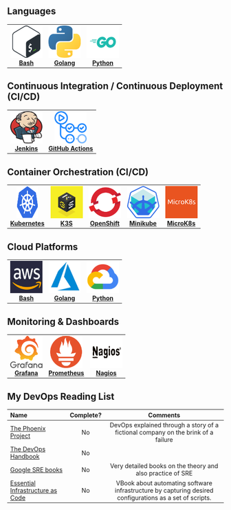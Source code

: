 ## Languages
<center>
  <table>
    <tr>
      <td align="center"><a href="resources/tools/bash.md"><img src="images/bash.png" width="75px;" height="75px;" alt="Bash"/><br /><b>Bash</b></a></td>
      <td align="center"><a href="resources/tools/golang.md"><img src="images/python.png" width="75px;" height="75px;" alt="Golang"/><br /><b>Golang</b></a></td>
      <td align="center"><a href="resources/tools/python.md"><img src="images/go.png" width="75px;" height="75px;" alt="Python"/><br /><b>Python</b></a></td>
    </tr>
  </table>
</center>

##  Continuous Integration / Continuous Deployment (CI/CD)
<center>
  <table>
    <tr>
      <td align="center"><a href="resources/tools/jenkins.md"><img src="images/jenkins.png" width="75px;" height="75px;" alt="Jenkins"/><br /><b>Jenkins</b></a></td>
      <td align="center"><a href="resources/tools/githubactions.md"><img src="images/actions.png" width="75px;" height="75px;" alt="GitHub Actions"/><br /><b>GitHub Actions</b></a></td>
    </tr>
  </table>
</center>

##  Container Orchestration (CI/CD)
<center>
  <table>
    <tr>
      <td align="center"><a href="resources/tools/kubernetes.md"><img src="images/kubernetes.png" width="50px;" height="75px;" alt="Kubernetes"/><br /><b>Kubernetes</b></a>
      <td align="center"><a href="resources/tools/k3s.md"><img src="images/k3s.png" width="75px;" height="75px;" alt="K3S"/><br /><b>K3S</b></a>
      <td align="center"><a href="resources/tools/openshift.md"><img src="images/openshift.png" width="75px;" height="75px;" alt="OpenShift"/><br /><b>OpenShift</b></a></td>
      <td align="center"><a href="resources/tools/minikube.md"><img src="images/minikube.png" width="75px;" height="75px;" alt="Minikube"/><br /><b>Minikube</b></a></td>
      <td align="center"><a href="resources/tools/microk8s.md"><img src="images/micro.png" width="75px;" height="75px;" alt="MicroK8s"/><br /><b>MicroK8s</b></a></td>
    </tr>
  </table>
</center>

## Cloud Platforms
<center>
  <table>
    <tr>
      <td align="center"><a href="resources/tools/aws.md"><img src="images/aws.png" width="75px;" height="75px;" alt="AWS"/><br /><b>Bash</b></a></td>
      <td align="center"><a href="resources/tools/azure.md"><img src="images/azure.png" width="75px;" height="75px;" alt="Azure"/><br /><b>Golang</b></a></td>
      <td align="center"><a href="resources/tools/gcp.md"><img src="images/gcp.png" width="75px;" height="75px;" alt="GCP"/><br /><b>Python</b></a></td>
    </tr>
  </table>
</center>

## Monitoring & Dashboards
<center>
  <table>
    <tr>
      <td align="center"><a href="resources/tools/grafana.md"><img src="images/grafana.png" width="75px;" height="75px;" alt="Grafana"/><br /><b>Grafana</b></a></td>
      <td align="center"><a href="resources/tools/prometheus.md"><img src="images/prometheus.png" width="75px;" height="75px;" alt="Prometheus"/><br /><b>Prometheus</b></a></td>
      <td align="center"><a href="resources/tools/nagios.md"><img src="images/nagios.png" width="75px;" height="75px;" alt="Nagios"/><br /><b>Nagios</b></a></td>
    </tr>
  </table>
</center>

## My DevOps Reading List
Name | Complete? | Comments
:------|:------:|:------:
[The Phoenix Project](https://www.amazon.com/Phoenix-Project-DevOps-Helping-Business/dp/1942788290) | No | DevOps explained through a story of a fictional company on the brink of a failure
[The DevOps Handbook](https://www.amazon.com/dp/1942788002) | No |
[Google SRE books](https://landing.google.com/sre/books) | No | Very detailed books on the theory and also practice of SRE
[Essential Infrastructure as Code](https://www.manning.com/books/essential-infrastructure-as-code) | No | VBook about automating software infrastructure by capturing desired configurations as a set of scripts.

